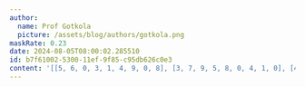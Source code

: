```yaml
---
author:
  name: Prof Gotkola
  picture: /assets/blog/authors/gotkola.png
maskRate: 0.23
date: 2024-08-05T08:00:02.285510
id: b7f61002-5300-11ef-9f85-c95db626c0e3
content: '[[5, 6, 0, 3, 1, 4, 9, 0, 8], [3, 7, 9, 5, 8, 0, 4, 1, 0], [4, 0, 1, 6, 9, 7, 2, 5, 0], [7, 0, 5, 8, 6, 9, 0, 3, 4], [1, 9, 3, 0, 0, 0, 8, 6, 7], [8, 0, 6, 1, 0, 3, 5, 2, 9], [6, 5, 8, 9, 3, 0, 7, 4, 2], [9, 1, 7, 4, 2, 6, 3, 0, 5], [2, 3, 0, 7, 0, 0, 6, 9, 1]]'
---
```

